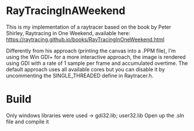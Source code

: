 # RayTracingInAWeekend
This is my implementation of a raytracer based on the book by Peter Shirley, Raytracing in One Weekend, available here: 
https://raytracing.github.io/books/RayTracingInOneWeekend.html

Differently from his approach (printing the canvas into a .PPM file), I'm using the Win GDI+ for a more interactive approach, the image is rendered using GDI with a rate of 1 sample per frame and accumulated overtime.
The default approach uses all available cores but you can disable it by uncommenting the SINGLE_THREADED define in Raytracer.h.

# Build
Only windows libraries were used -> gdi32.lib; user32.lib
Open up the .sln file and compile it
